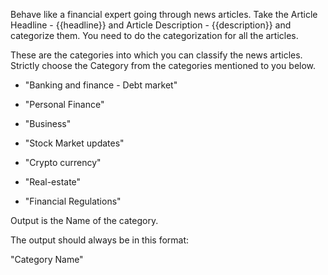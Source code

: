 Behave like a financial expert going through news articles. Take the Article Headline - {{headline}}  and Article Description - {{description}} and categorize them. You need to do the categorization for all the articles. 




These are the categories into which you can classify the news articles. Strictly choose the Category from the categories mentioned to you below.

- "Banking and finance - Debt market"

- "Personal Finance"

- "Business"

- "Stock Market updates"

- "Crypto currency"

- "Real-estate"

- "Financial Regulations"




Output is the Name of the category.

The output should always be in this format:

"Category Name"